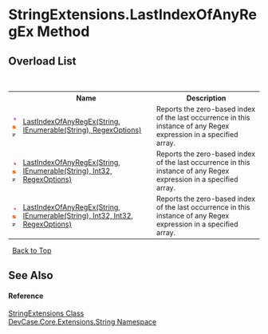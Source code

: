 # StringExtensions.LastIndexOfAnyRegEx Method 
 


## Overload List
&nbsp;<table><tr><th></th><th>Name</th><th>Description</th></tr><tr><td>![Public method](media/pubmethod.gif "Public method")![Static member](media/static.gif "Static member")![Code example](media/CodeExample.png "Code example")</td><td><a href="M_DevCase_Core_Extensions_String_StringExtensions_LastIndexOfAnyRegEx_2">LastIndexOfAnyRegEx(String, IEnumerable(String), RegexOptions)</a></td><td>
Reports the zero-based index of the last occurrence in this instance of any Regex expression in a specified array.</td></tr><tr><td>![Public method](media/pubmethod.gif "Public method")![Static member](media/static.gif "Static member")![Code example](media/CodeExample.png "Code example")</td><td><a href="M_DevCase_Core_Extensions_String_StringExtensions_LastIndexOfAnyRegEx_1">LastIndexOfAnyRegEx(String, IEnumerable(String), Int32, RegexOptions)</a></td><td>
Reports the zero-based index of the last occurrence in this instance of any Regex expression in a specified array.</td></tr><tr><td>![Public method](media/pubmethod.gif "Public method")![Static member](media/static.gif "Static member")![Code example](media/CodeExample.png "Code example")</td><td><a href="M_DevCase_Core_Extensions_String_StringExtensions_LastIndexOfAnyRegEx">LastIndexOfAnyRegEx(String, IEnumerable(String), Int32, Int32, RegexOptions)</a></td><td>
Reports the zero-based index of the last occurrence in this instance of any Regex expression in a specified array.</td></tr></table>&nbsp;
<a href="#stringextensions.lastindexofanyregex-method">Back to Top</a>

## See Also


#### Reference
<a href="T_DevCase_Core_Extensions_String_StringExtensions">StringExtensions Class</a><br /><a href="N_DevCase_Core_Extensions_String">DevCase.Core.Extensions.String Namespace</a><br />